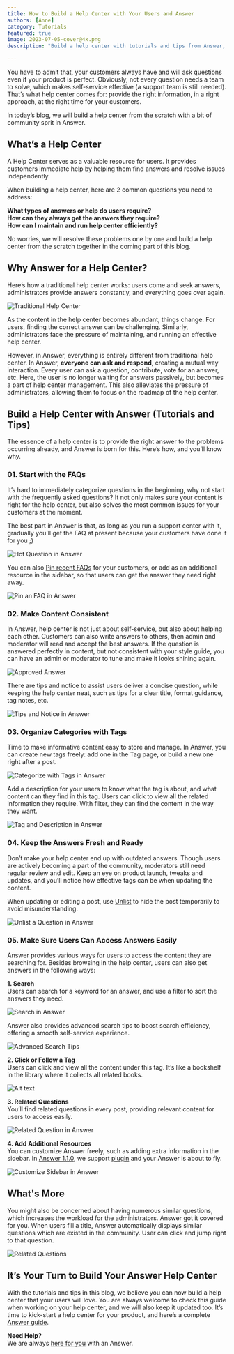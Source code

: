 ```yaml
---
title: How to Build a Help Center with Your Users and Answer
authors: [Anne]
category: Tutorials
featured: true
image: 2023-07-05-cover@4x.png
description: "Build a help center with tutorials and tips from Answer, and the best part is with your users in this journey."

---
```


You have to admit that, your customers always have and will ask questions even if your product is perfect. Obviously, not every question needs a team to solve, which makes self-service effective (a support team is still needed). That’s what help center comes for: provide the right information, in a right approach, at the right time for your customers. 

In today’s blog, we will build a help center from the scratch with a bit of community sprit in Answer.

## What’s a Help Center
A Help Center serves as a valuable resource for users. It provides customers immediate help by helping them find answers and resolve issues independently.

When building a help center, here are 2 common questions you need to address:  

**What types of answers or help do users require?**       
**How can they always get the answers they require?**          
**How can I maintain and run help center efficiently?**

No worries, we will resolve these problems one by one and build a help center from the scratch together in the coming part of this blog.


## Why Answer for a Help Center?
Here’s how a traditional help center works: users come and seek answers, administrators provide answers constantly, and everything goes over again. 

![Traditional Help Center](HowHelpCenterWorks.png)

As the content in the help center becomes abundant, things change. For users, finding the correct answer can be challenging. Similarly, administrators face the pressure of maintaining, and running an effective help center.

However, in Answer, everything is entirely different from traditional help center.
In Answer, **everyone can ask and respond**, creating a mutual way interaction. Every user can ask a question, contribute, vote for an answer, etc. Here, the user is no longer waiting for answers passively, but becomes a part of help center management. This also alleviates the pressure of administrators, allowing them to focus on the roadmap of the help center.

## Build a Help Center with Answer (Tutorials and Tips)
The essence of a help center is to provide the right answer to the problems occurring already, and Answer is born for this. Here’s how, and you’ll know why.

### 01. Start with the FAQs
It’s hard to immediately categorize questions in the beginning, why not start with the frequently asked questions? It not only makes sure your content is right for the help center, but also solves the most common issues for your customers at the moment.

The best part in Answer is that, as long as you run a support center with it, gradually you’ll get the FAQ at present because your customers have done it for you ;)

![Hot Question in Answer](HotQuestion.png)

You can also [Pin recent FAQs](https://answer.dev/blog/2023/05/11/answer-1.0.9-release#whats-new) for your customers, or add as an additional resource in the sidebar, so that users can get the answer they need right away.

![Pin an FAQ in Answer](Pin.png)

### 02. Make Content Consistent 
In Answer, help center is not just about self-service, but also about helping each other. Customers can also write answers to others, then admin and moderator will read and accept the best answers. If the question is answered perfectly in content, but not consistent with your style guide, you can have an admin or moderator to tune and make it looks shining again.

![Approved Answer](ApprovedAnswer.png)

There are tips and notice to assist users deliver a concise question, while keeping the help center neat, such as tips for a clear title, format guidance, tag notes, etc.

![Tips and Notice in Answer](TipsandNotice.png)

### 03. Organize Categories with Tags
Time to make informative content easy to store and manage. In Answer, you can create new tags freely: add one in the Tag page, or build a new one right after a post.

![Categorize with Tags in Answer](CategorizewithTags.png)

Add a description for your users to know what the tag is about, and what content can they find in this tag. Users can click to view all the related information they require. With filter, they can find the content in the way they want.

![Tag and Description in Answer](TagandDescription.png)

### 04. Keep the Answers Fresh and Ready
Don’t make your help center end up with outdated answers. Though users are actively becoming a part of the community, moderators still need regular review and edit. Keep an eye on product launch, tweaks and updates, and you’ll notice how effective tags can be when updating the content.

When updating or editing a post, use [Unlist](https://answer.dev/blog/2023/05/11/answer-1.0.9-release#whats-new) to hide the post temporarily to avoid misunderstanding. 

![Unlist a Question in Answer](UnlistQuestion.gif)

### 05. Make Sure Users Can Access Answers Easily
Answer provides various ways for users to access the content they are searching for. Besides browsing in the help center, users can also get answers in the following ways:

**1. Search**       
	Users can search for a keyword for an answer, and use a filter to sort the answers they need.
	
![Search in Answer](Search.png)

Answer also provides advanced search tips to boost search efficiency, offering a smooth self-service experience. 
	
![Advanced Search Tips](AdvancedSearchTips.png)

**2. Click or Follow a Tag**      
	Users can click and view all the content under this tag. It’s like a bookshelf in the library where it collects all related books.

![Alt text](FollowaTag.png)

**3. Related Questions**      
	You’ll find related questions in every post, providing relevant content for users to access easily.
	
![Related Question in Answer](RelatedQuestions.png)

**4. Add Additional Resources**       
    You can customize Answer freely, such as adding extra information in the sidebar. In [Answer 1.1.0](../2023-06-15-answer-1.1.0-release/index.md), we support [plugin](https://github.com/answerdev/plugins) and your Answer is about to fly.

![Customize Sidebar in Answer](Sidebar.png)

## What's More 
You might also be concerned about having numerous similar questions, which increases the workload for the administrators. Answer got it covered for you. When users fill a title, Answer automatically displays similar questions which are existed in the community. User can click and jump right to that question.

![Related Questions](RelatedQuestions.png)

## It’s Your Turn to Build Your Answer Help Center
With the tutorials and tips in this blog, we believe you can now build a help center that your users will love. You are always welcome to check this guide when working on your help center, and we will also keep it updated too. It’s time to kick-start a help center for your product, and here’s a complete [Answer guide](https://answer.dev/docs/installation).

**Need Help?**         
We are always [here for you](https://answer.dev/contact) with an Answer. 